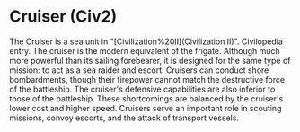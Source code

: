 # Cruiser (Civ2)

The Cruiser is a sea unit in "[Civilization%20II](Civilization II)".
Civilopedia entry.
The cruiser is the modern equivalent of the frigate. Although much more powerful than its sailing forebearer, it is designed for the same type of mission: to act as a sea raider and escort. Cruisers can conduct shore bombardments, though their firepower cannot match the destructive force of the battleship. The cruiser's defensive capabilities are also inferior to those of the battleship. These shortcomings are balanced by the cruiser's lower cost and higher speed. Cruisers serve an important role in scouting missions, convoy escorts, and the attack of transport vessels.